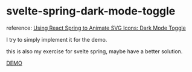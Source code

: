# svelte-spring-dark-mode-toggle

reference: [Using React Spring to Animate SVG Icons: Dark Mode Toggle](https://jfelix.info/blog/using-react-spring-to-animate-svg-icons-dark-mode-toggle)

I try to simply implement it for the demo.

this is also my exercise for svelte spring, maybe have a better solution.

[DEMO](https://laijunbin.github.io/svelte-spring-dark-mode-toggle)
